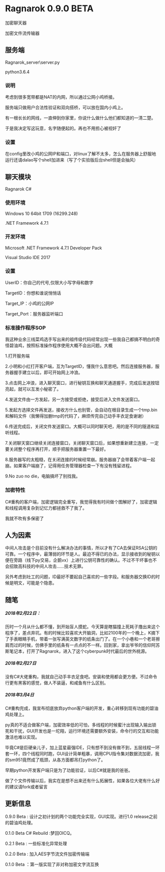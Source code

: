 Ragnarok 0.9.0 BETA 
===========
加密聊天器

加密文件流传输器

服务端 
------
Ragnarok_server\server.py 

python3.6.4

### 说明

考虑到很多宽带都是NAT的内网，所以通过公网小鸡桥接。

服务端只做用户合法性验证和双向搭桥，可以放在国内小鸡上。

有一根长长的网线，一直伸到你家里，你说什么做什么他们都知道的一清二楚。

于是我决定写这玩意，名字随便起的。再也不用担心被视奸了

### 设置

在config里改小鸡的公网IP和端口，对linux了解不太多，怎么在服务器上舒服地运行还请dalao写个shell加进来（写了个实验版后台shell但是会抽风）


聊天模块
------
Ragnarok C#

### 使用环境
Windows 10 64bit 1709 (16299.248)
 
.NET Framework 4.7.1 
 
### 开发环境
Microsoft .NET Framework 4.7.1 Developer Pack

Visual Studio IDE 2017

### 设置
UserID：你自己的代号,仅限大小写字母和数字

TargetID：你想和谁说悄悄话

Target_IP：小鸡的公网IP

Target_Port：服务器监听端口

### 标准操作程序SOP

我这种业余三线菜鸡选手写出来的祖传级代码经常出现一些我自己都搞不明白的奇怪碧油鸡，按照标准操作程序使用大概不会出问题。大概

1.打开服务端

2.小明和小红打开客户端，互为TargetID，懂我什么意思吧。然后连接服务器，服务器握手建立以后，即可开始网上冲浪。

3.点击网上冲浪，进入聊天窗口，进行秘钥互换和聊天通道握手，完成后发送按钮亮起，就可以互发小秘密了。

4.发送文件由一方发起，另一方接受或拒绝，接受后进入文件发送窗口。

5.发起方选择文件再发送，接收方什么也别管，会自动在根目录生成一个tmp.bin和解码文件（我懒得加删tmp的代码了，麻烦传完自己动手丰衣足食谢谢）

6.传送完成后，关闭文件发送窗口。大概可以同时聊天吧，用的是不同的隧道和监听线程。

7.关闭聊天窗口继续关闭连接窗口，关闭聊天窗口后，如果想重新建立连接，一定要关闭整个程序再打开，顺手把服务器重置一下最好。

8.服务器写的太粗糙，在关闭连接的时候经常崩。服务器崩了会带着客户端一起崩。如果客户端崩了，记得用任务管理器检查一下有没有残留进程。

9.No zuo no die，电脑搞坏了别找我。

### 加密特性
C#重构的客户端，加密逻辑完全重写，我觉得我有时间做个图解好了，加密逻辑和线程调用复杂到记忆力都拯救不了我了。

我就不吹有多保密了

人为因素
------
中间人攻击是个目前没有什么解决办法的事情，所以才有了CA去保证RSA公钥的可靠。一个程序中，最薄弱的环节是人。最迫不得已的办法，显示接收到的秘钥以便在旁路（线下py交易，企鹅vx）上进行公钥可靠性的确认。不过不干坏事也不会招致高科技的中间人攻击……技术无罪。

另外考虑到社工的问题，ID最好不要起自己喜欢的一些字段。和服务器交换ID的时候是明文，可能是个隐患。


随笔
-----
##### 2018年2月22日：

历时一个月从什么都不懂，到开始盲人摸蛇。今天算是瞎猫撞上死耗子撸出来这个程序了，差点弃坑。有的时候比较喜欢大开脑洞，比如2100年的一个晚上，K摘下了手表眼睛手机，带着一张写满英文数字的纸条出门了。在一个小巷和一个老哥擦肩而过的时候，仿佛手里的纸条有一点点的不一样。回到家，拿出爷爷的信仰阿苏斯笔记本，打开了Ragnarok，进入了这个cyberpunk时代最后的世外桃源。

##### 2018年2月27日
没有C#大佬重构，我就自己动手丰衣足食吧。安装和使用都会更方便。不过命令行更有黑客的感觉，做人不装逼，和咸鱼有什么区别。

##### 2018年3月4日
C#重构完成，我宣布彻底放弃python客户端的开发，重心转移到现有功能的碧油鸡处理上。

py真的不适合做客户端，加密效率低的可怕，多线程的时候蜜汁出现输入输出锁死和干扰，GUI开发也是一坨翔，运行环境还需要额外安装，命令行的交互和功能激活也难以实现。

毕竟C#是巨硬亲儿子，加上蓝星最强IDE，只有想不到没有做不到，五层线程一环套一环，四个线程同时跑，GUI设计简单粗暴，调用CPU指令集对数据流加密，我的sm951竟然成了瓶颈，从各方面都吊打python了。

早期python开发客户端只是为了功能验证，以后C#就是我的爸爸。

做了个文件传输以后，我实在是想不出来还有什么拓展性，如果各位大佬有什么好的建议请fork或者留言

更新信息
------
0.9.0 Beta : 设计之初计划的两个功能完全实现，GUI实现。进行1.0 release之前的碧油鸡处理。

0.1.0 Beta C# Rebuild :梦回OICQ。

0.2.1 Beta : 一些标准化异常处理

0.2.0 Beta : 加入AES字节流文件加密传输端

0.1.0 Beta ：第一版实现了非对称加密文字流互换
